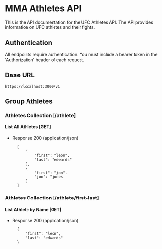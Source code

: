 # MMA Athletes API

This is the API documentation for the UFC Athletes API.
The API provides information on UFC athletes and their fights.

## Authentication

All endpoints require authentication. You must include a bearer token in the 'Authorization' header of each request.

## Base URL

`https://localhost:3000/v1`

## Group Athletes

### Athletes Collection [/athlete]

#### List All Athletes [GET]

+ Response 200 (application/json)

        [
            {
                "first": "leon",
                "last": "edwards"
            },
            {
                "first": "jon",
                "jon": "jones
            }
        ]


### Athletes Collection [/athlete/first-last]

#### List Athlete by Name [GET]

+ Response 200 (application/json)

        {
            "first": "leon",
            "last": "edwards"
        }
